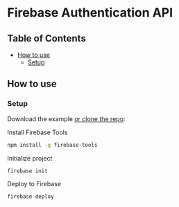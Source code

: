 # Firebase Authentication API

## Table of Contents

- [How to use](#how-to-use)
  - [Setup](#setup)

## How to use

### Setup

Download the example [or clone the repo](https://github.com/camiloriosf/FirebaseAuthenticationApi.git):

Install Firebase Tools

```bash
npm install -g firebase-tools
```

Initialize project

```bash
firebase init
```

Deploy to Firebase

```bash
firebase deploy
```